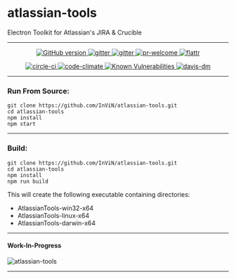 # atlassian-tools
Electron Toolkit for Atlassian's JIRA & Crucible

---

<p align="center">
 <a href="https://badge.fury.io/gh/InViN%2Fatlassian-tools">
  <img src="https://badge.fury.io/gh/InViN%2Fatlassian-tools.svg" alt="GitHub version" />
 </a>
 <a href="https://opensource.org/licenses/Apache-2.0">
  <img src="https://img.shields.io/badge/License-Apache%202.0-blue.svg" alt="gitter" />
 </a>
 <a href="https://gitter.im/atlassian-tools">
  <img src="https://badges.gitter.im/Join%20Chat.svg" alt="gitter" />
 </a>
 <a href="https://github.com/InViN/atlassian-tools">
  <img src="https://img.shields.io/badge/PRs-welcome-brightgreen.svg" alt="pr-welcome" />
 </a>
  <a href="https://flattr.com/submit/auto?user_id=1nv1n&url=https://github.com/InViN/atlassian-tools&title=atlassian-tools&language=javascript&tags=github&category=software">
  <img src="http://api.flattr.com/button/flattr-badge-large.png" alt="flattr" />
 </a>
</p>
<p align="center">
 <a href="https://circleci.com/gh/InViN/atlassian-tools">
  <img src="https://circleci.com/gh/InViN/atlassian-tools.svg?style=shield" alt="circle-ci" />
 </a>
 <a href="https://codeclimate.com/github/InViN/atlassian-tools/maintainability">
  <img src="https://api.codeclimate.com/v1/badges/e6bc57ed3fbab9c600f1/maintainability" alt="code-climate"/>
 </a>
 <a href="https://snyk.io/test/github/InViN/atlassian-tools">
  <img src="https://snyk.io/test/github/InViN/atlassian-tools/badge.svg" alt="Known Vulnerabilities" data-canonical-src="https://snyk.io/test/github/InViN/atlassian-tools" style="max-width:100%;" />
 </a>
 <a href="https://david-dm.org">
  <img src="https://david-dm.org/InViN/atlassian-tools.svg" alt="davis-dm" />
 </a>
</p>

---

### Run From Source:
```
git clone https://github.com/InViN/atlassian-tools.git
cd atlassian-tools
npm install
npm start
```

---

### Build:
```
git clone https://github.com/InViN/atlassian-tools.git
cd atlassian-tools
npm install
npm run build
```
This will create the following executable containing directories:
 - AtlassianTools-win32-x64
 - AtlassianTools-linux-x64
 - AtlassianTools-darwin-x64

---

#### Work-In-Progress
![atlassian-tools](https://i.imgur.com/fQK6hCr.gif)

---
